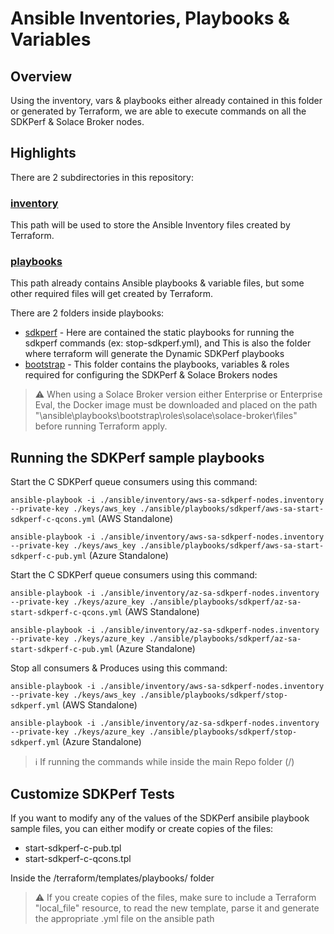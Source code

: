 # Ansible Inventories, Playbooks & Variables

## Overview

Using the inventory, vars & playbooks either already contained in this folder or generated by Terraform, we are able to execute commands on all the SDKPerf & Solace Broker nodes.

## Highlights

There are 2 subdirectories in this repository:

### [inventory](./inventory) 

This path will be used to store the Ansible Inventory files created by Terraform.


### [playbooks](./playbooks) 

This path already contains Ansible playbooks & variable files, but some other required files will get created by Terraform.

There are 2 folders inside playbooks: 
- [sdkperf](./playbooks/sdkperf) - Here are contained the static playbooks for running the sdkperf commands (ex: stop-sdkperf.yml), and This is also the folder where terraform will generate the Dynamic SDKPerf playbooks 
- [bootstrap](./playbooks/bootstrap) - This folder contains the playbooks, variables & roles required for configuring the SDKPerf & Solace Brokers nodes

> :warning: When using a Solace Broker version either Enterprise or Enterprise Eval, the Docker image must be downloaded and placed on the path "\ansible\playbooks\bootstrap\roles\solace\solace-broker\files" before running Terraform apply.

## Running the SDKPerf sample playbooks

Start the C SDKPerf queue consumers using this command:

`ansible-playbook -i ./ansible/inventory/aws-sa-sdkperf-nodes.inventory --private-key ./keys/aws_key ./ansible/playbooks/sdkperf/aws-sa-start-sdkperf-c-qcons.yml` (AWS Standalone)

`ansible-playbook -i ./ansible/inventory/aws-sa-sdkperf-nodes.inventory --private-key ./keys/aws_key ./ansible/playbooks/sdkperf/aws-sa-start-sdkperf-c-pub.yml` (Azure Standalone)

Start the C SDKPerf queue consumers using this command:

`ansible-playbook -i ./ansible/inventory/az-sa-sdkperf-nodes.inventory --private-key ./keys/azure_key ./ansible/playbooks/sdkperf/az-sa-start-sdkperf-c-qcons.yml` (AWS Standalone)

`ansible-playbook -i ./ansible/inventory/az-sa-sdkperf-nodes.inventory --private-key ./keys/azure_key ./ansible/playbooks/sdkperf/az-sa-start-sdkperf-c-pub.yml` (Azure Standalone)

Stop all consumers & Produces using this command:

`ansible-playbook -i ./ansible/inventory/aws-sa-sdkperf-nodes.inventory --private-key ./keys/aws_key ./ansible/playbooks/sdkperf/stop-sdkperf.yml` (AWS Standalone)

`ansible-playbook -i ./ansible/inventory/az-sa-sdkperf-nodes.inventory --private-key ./keys/azure_key ./ansible/playbooks/sdkperf/stop-sdkperf.yml` (Azure Standalone)

> :information_source: If running the commands while inside the main Repo folder (/)



## Customize SDKPerf Tests

If you want to modify any of the values of the SDKPerf ansibile playbook sample files, you can either modify or create copies of the files:

- start-sdkperf-c-pub.tpl 
- start-sdkperf-c-qcons.tpl

Inside the /terraform/templates/playbooks/ folder

> :warning: If you create copies of the files, make sure to include a Terraform "local_file" resource, to read the new template, parse it and generate the appropriate .yml file on the ansible path